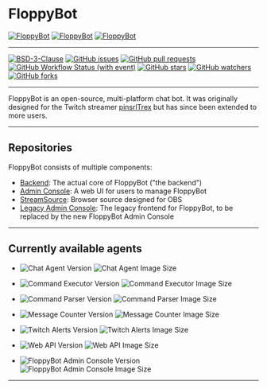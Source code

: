 # FloppyBot

[![FloppyBot][img-floppybot]][floppybot]
[![FloppyBot][img-floppybot-ac]][floppybot-ac]
[![FloppyBot][img-floppybot-ss]][floppybot-ss]

---

[![BSD-3-Clause](https://img.shields.io/github/license/rGunti/FloppyBot)](https://github.com/rGunti/FloppyBot/blob/master/LICENSE)
[![GitHub issues](https://img.shields.io/github/issues/rGunti/FloppyBot)](https://github.com/rGunti/FloppyBot/issues)
[![GitHub pull requests](https://img.shields.io/github/issues-pr/rGunti/FloppyBot.svg?style=flat)](https://github.com/rGunti/FloppyBot/pulls)
[![GitHub Workflow Status (with event)](https://img.shields.io/github/actions/workflow/status/rGunti/FloppyBot/.github%2Fworkflows%2Fbuild-test.yml?event=push)](https://github.com/rGunti/FloppyBot/actions/workflows/build-test.yml)
[![GitHub stars](https://img.shields.io/github/stars/rGunti/FloppyBot.svg?style=social&label=Stars&style=plastic)]()
[![GitHub watchers](https://img.shields.io/github/watchers/rGunti/FloppyBot.svg?style=social&label=Watch&style=plastic)]()
[![GitHub forks](https://img.shields.io/github/forks/rGunti/FloppyBot.svg?style=social&label=Fork&style=plastic)]()

---

FloppyBot is an open-source, multi-platform chat bot. It was originally designed for the Twitch
streamer [pinsrlTrex](https://twitch.tv/pinsrltrex) but has since been extended to more users.

---

## Repositories

FloppyBot consists of multiple components:

- [Backend](https://github.com/rGunti/FloppyBot): The actual core of FloppyBot ("the backend")
- [Admin Console](https://github.com/rGunti/FloppyBot-AdminConsole): A web UI for users to manage FloppyBot
- [StreamSource](https://github.com/rGunti/FloppyBot-StreamSource): Browser source designed for OBS
- [Legacy Admin Console](https://gitlab.com/rGunti/pinsrbot-admin-console): The legacy frontend for FloppyBot, to be replaced by the new FloppyBot Admin Console

---

## Currently available agents

- ![Chat Agent Version](https://img.shields.io/docker/v/floppybot/chat-agent?logo=docker&label=Chat%20Agent)
  ![Chat Agent Image Size](https://img.shields.io/docker/image-size/floppybot/chat-agent/latest)
- ![Command Executor Version](https://img.shields.io/docker/v/floppybot/command-executor?logo=docker&label=Command%20Executor)
  ![Command Executor Image Size](https://img.shields.io/docker/image-size/floppybot/command-executor/latest)
- ![Command Parser Version](https://img.shields.io/docker/v/floppybot/command-parser?logo=docker&label=Command%20Parser)
  ![Command Parser Image Size](https://img.shields.io/docker/image-size/floppybot/command-parser/latest)
- ![Message Counter Version](https://img.shields.io/docker/v/floppybot/message-counter?logo=docker&label=Message%20Counter)
  ![Message Counter Image Size](https://img.shields.io/docker/image-size/floppybot/message-counter/latest)
- ![Twitch Alerts Version](https://img.shields.io/docker/v/floppybot/twitch-alerts?logo=docker&label=Twitch%20Alert%20Agent)
  ![Twitch Alerts Image Size](https://img.shields.io/docker/image-size/floppybot/twitch-alerts/latest)
- ![Web API Version](https://img.shields.io/docker/v/floppybot/web-api?logo=docker&label=Web%20API%20Agent)
  ![Web API Image Size](https://img.shields.io/docker/image-size/floppybot/web-api/latest)

- ![FloppyBot Admin Console Version](https://img.shields.io/docker/v/floppybot/admin-console?logo=docker&label=FloppyBot%20Admin%20Console)
  ![FloppyBot Admin Console Image Size](https://img.shields.io/docker/image-size/floppybot/admin-console/main)

---

[floppybot]: https://github.com/rgunti/floppybot
[floppybot-ac]: https://github.com/rGunti/FloppyBot-AdminConsole
[floppybot-ss]: https://github.com/rGunti/FloppyBot-StreamSource
[img-floppybot]: https://img.shields.io/badge/FloppyBot-blue?logo=.net
[img-floppybot-ac]: https://img.shields.io/badge/Admin_Console-gray?logo=googlechrome
[img-floppybot-ss]: https://img.shields.io/badge/Stream_Source-gray?logo=obsstudio

